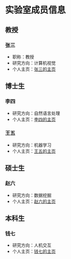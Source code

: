 # 实验室成员信息

## 教授

### 张三

- 职称：教授
- 研究方向：计算机视觉
- 个人主页：[张三的主页](https://example.com/zhangsan)

## 博士生

### 李四

- 研究方向：自然语言处理
- 个人主页：[李四的主页](https://example.com/lisi)

### 王五

- 研究方向：机器学习
- 个人主页：[王五的主页](https://example.com/wangwu)

## 硕士生

### 赵六

- 研究方向：数据挖掘
- 个人主页：[赵六的主页](https://example.com/zhaoliu)

## 本科生

### 钱七

- 研究方向：人机交互
- 个人主页：[钱七的主页](https://example.com/qianqi)

